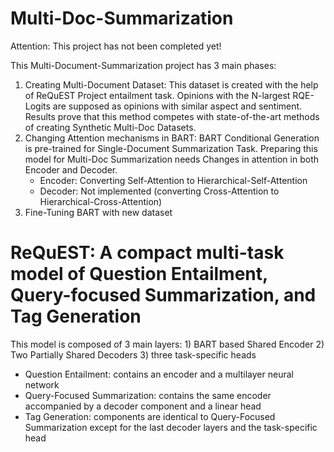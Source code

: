 # Multi-Doc-Summarization

Attention: This project has not been completed yet!


This Multi-Document-Summarization project has 3 main phases:
   1) Creating Multi-Document Dataset: This dataset is created with the help of ReQuEST Project entailment task. Opinions with the N-largest RQE-Logits are supposed        as opinions with similar aspect and sentiment. Results prove that this method competes with state-of-the-art methods of creating Synthetic Multi-Doc Datasets.
   2) Changing Attention mechanisms in BART: BART Conditional Generation is pre-trained for Single-Document Summarization Task. Preparing this model for Multi-Doc 
      Summarization needs Changes in attention in both Encoder and Decoder.
      - Encoder: Converting Self-Attention to Hierarchical-Self-Attention
      - Decoder: Not implemented (converting Cross-Attention to Hierarchical-Cross-Attention)
  3) Fine-Tuning BART with new dataset


# ReQuEST: A compact multi-task model of Question Entailment, Query-focused Summarization, and Tag Generation

   This model is composed of 3 main layers:
      1) BART based Shared Encoder
      2) Two Partially Shared Decoders
      3) three task-specific heads

   - Question Entailment: contains an encoder and a multilayer neural network
   - Query-Focused Summarization: contains the same encoder accompanied by a decoder component and a linear head
   - Tag Generation: components are identical to Query-Focused Summarization except for the last decoder layers and the task-specific head
